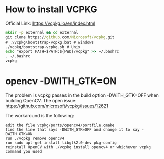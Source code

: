 # How to install VCPKG

Official Link: <https://vcpkg.io/en/index.html>

```cmd
mkdir -p external && cd external
git clone https://github.com/Microsoft/vcpkg.git
# .\vcpkg\bootstrap-vcpkg.bat # windows
./vcpkg/bootstrap-vcpkg.sh # Unix
echo "export PATH=$PATH:${PWD}/vcpkg" >> ~/.bashrc
. ~/.bashrc
vcpkg
```

# opencv -DWITH_GTK=ON

The problem is vcpkg passes in the build option -DWITH_GTK=OFF when building OpenCV. The open issue: https://github.com/microsoft/vcpkg/issues/12621

The workaround is the following:

    edit the file vcpkg/ports/opencv4/portfile.cmake
    find the line that says -DWITH_GTK=OFF and change it to say -DWITH_GTK=ON
    run ./vcpkg remove opencv4
    run sudo apt-get install libgtk2.0-dev pkg-config
    reinstall OpenCV with ./vcpkg install opencv4 or whichever vcpkg command you used